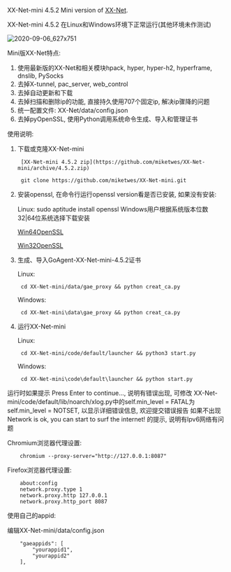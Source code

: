 XX-Net-mini 4.5.2 Mini version of [XX-Net](https://github.com/XX-net/XX-Net).

XX-Net-mini 4.5.2 在Linux和Windows环境下正常运行(其他环境未作测试) 

![2020-09-06_627x751](https://user-images.githubusercontent.com/6849681/92320577-08dfea00-f055-11ea-9314-b43a1ad0a0ae.png)

Mini版XX-Net特点:

1. 使用最新版的XX-Net和相关模块hpack, hyper, hyper-h2, hyperframe, dnslib, PySocks
2. 去掉X-tunnel, pac_server, web_control
3. 去掉自动更新和下载
4. 去掉扫描和删除ip的功能, 直接持久使用707个固定ip, 解决ip骤降的问题
5. 统一配置文件: XX-Net/data/config.json
6. 去掉pyOpenSSL, 使用Python调用系统命令生成、导入和管理证书

使用说明: 

1. 下载或克隆XX-Net-mini

        [XX-Net-mini 4.5.2 zip](https://github.com/miketwes/XX-Net-mini/archive/4.5.2.zip)
      
        git clone https://github.com/miketwes/XX-Net-mini.git

2. 安装openssl, 在命令行运行openssl version看是否已安装, 如果没有安装:

   Linux: sudo aptitude install openssl
   Windows用户根据系统版本位数 32|64位系统选择下载安装
   
   [Win64OpenSSL](https://slproweb.com/download/Win64OpenSSL_Light-1_1_1g.exe)
   
   [Win32OpenSSL](https://slproweb.com/download/Win32OpenSSL_Light-1_1_1g.exe) 

3. 生成、导入GoAgent-XX-Net-mini-4.5.2证书

   Linux: 
   
        cd XX-Net-mini/data/gae_proxy && python creat_ca.py 
   
   Windows: 
   
        cd XX-Net-mini\data\gae_proxy && python creat_ca.py

4. 运行XX-Net-mini

   Linux:  
   
        cd XX-Net-mini/code/default/launcher && python3 start.py
   
   Windows: 
   
        cd XX-Net-mini\code\default\launcher && python start.py


运行时如果提示 Press Enter to continue..., 说明有错误出现, 可修改 XX-Net-mini/code/default/lib/noarch/xlog.py中的self.min_level = FATAL为self.min_level = NOTSET, 以显示详细错误信息, 欢迎提交错误报告
如果不出现 Network is ok, you can start to surf the internet! 的提示,  说明有Ipv6网络有问题

Chromium浏览器代理设置:

        chromium --proxy-server="http://127.0.0.1:8087"
    
Firefox浏览器代理设置: 
    
        about:config
        network.proxy.type 1     
        network.proxy.http 127.0.0.1
        network.proxy.http_port 8087
   
使用自己的appid:
    
   编辑XX-Net-mini/data/config.json
    
        "gaeappids": [
            "yourappid1",
            "yourappid2"
        ],

